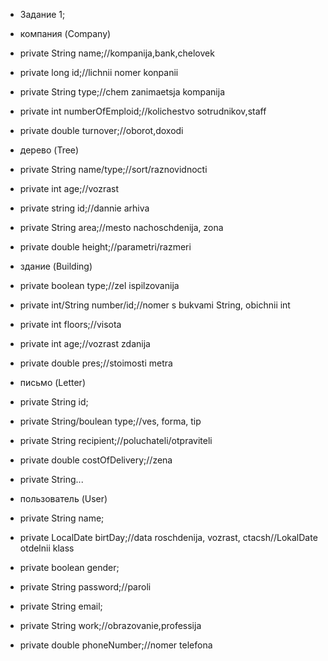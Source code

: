- Задание 1;
- компания (Company)

- private String name;//kompanija,bank,chelovek
- private long id;//lichnii nomer konpanii
- private String type;//chem zanimaetsja kompanija
- private int numberOfEmploid;//kolichestvo sotrudnikov,staff
- private double turnover;//oborot,doxodi

- дерево (Tree)

- private String name/type;//sort/raznovidnocti
- private int age;//vozrast
- private string id;//dannie arhiva
- private String area;//mesto nachoschdenija, zona
- private double height;//parametri/razmeri

- здание (Building)

- private boolean type;//zel ispilzovanija
- private int/String number/id;//nomer s bukvami String, obichnii int
- private int floors;//visota
- private int age;//vozrast zdanija
- private double pres;//stoimosti metra

- письмо (Letter)
- private String id;
- private String/boulean type;//ves, forma, tip
- private String recipient;//poluchateli/otpraviteli
- private double costOfDelivery;//zena
- private String...

- пользователь (User)
- private String name;
- private LocalDate birtDay;//data roschdenija, vozrast, ctacsh//LokalDate otdelnii klass
- private boolean gender;
- private String password;//paroli
- private String email;
- private String work;//obrazovanie,professija
- private double phoneNumber;//nomer telefona